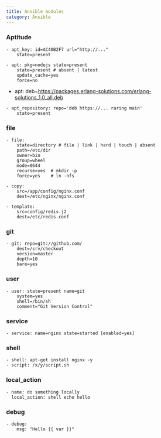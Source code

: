 ```yaml
---
title: Ansible modules
category: Ansible
---
```


### Aptitude

    - apt_key: id=AC40B2F7 url="http://..."
        state=present

    - apt: pkg=nodejs state=present
        state=present # absent | latest
        update_cache=yes
        force=no

   - apt: deb=https://packages.erlang-solutions.com/erlang-solutions_1.0_all.deb

    - apt_repository: repo='deb https://... raring main'
        state=present

### file

    - file:
        state=directory # file | link | hard | touch | absent
        path=/etc/dir
        owner=bin
        group=wheel
        mode=0644
        recurse=yes  # mkdir -p
        force=yes    # ln -nfs

    - copy:
        src=/app/config/nginx.conf
        dest=/etc/nginx/nginx.conf

    - template:
        src=config/redis.j2
        dest=/etc/redis.conf

### git

    - git: repo=git://github.com/
        dest=/srv/checkout
        version=master
        depth=10
        bare=yes

### user
    - user: state=present name=git
        system=yes
        shell=/bin/sh
        comment="Git Version Control"

### service

    - service: name=nginx state=started [enabled=yes]

### shell

    - shell: apt-get install nginx -y
    - script: /x/y/script.sh

### local_action

    - name: do something locally
      local_action: shell echo hello

### debug

    - debug:
        msg: "Hello {{ var }}"
